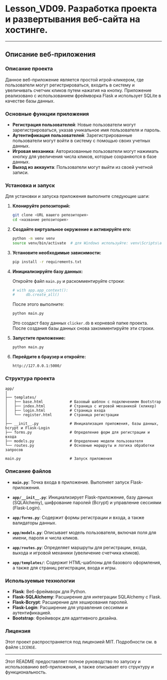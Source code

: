 # Lesson_VD09. Разработка проекта и развертывания веб-сайта на хостинге.

---

## Описание веб-приложения

### Описание проекта

Данное веб-приложение является простой игрой-кликером, где пользователи могут регистрироваться, входить в систему и увеличивать счетчик кликов путем нажатия на кнопку. Приложение реализовано с использованием фреймворка Flask и использует SQLite в качестве базы данных.

### Основные функции приложения

- **Регистрация пользователей**: Новые пользователи могут зарегистрироваться, указав уникальное имя пользователя и пароль.
- **Аутентификация пользователей**: Зарегистрированные пользователи могут войти в систему с помощью своих учетных данных.
- **Игровая механика**: Авторизованные пользователи могут нажимать кнопку для увеличения числа кликов, которые сохраняются в базе данных.
- **Выход из аккаунта**: Пользователи могут выйти из своей учетной записи.

### Установка и запуск

Для установки и запуска приложения выполните следующие шаги:

1. **Клонируйте репозиторий:**

   ```bash
   git clone <URL вашего репозитория>
   cd <название репозитория>
   ```

2. **Создайте виртуальное окружение и активируйте его:**

   ```bash
   python -m venv venv
   source venv/bin/activate  # для Windows используйте: venv\Scripts\activate
   ```

3. **Установите необходимые зависимости:**

   ```bash
   pip install -r requirements.txt
   ```

4. **Инициализируйте базу данных:**

   Откройте файл `main.py` и раскомментируйте строки:

   ```python
   # with app.app_context():
   #     db.create_all()
   ```

   После этого выполните:

   ```bash
   python main.py
   ```

   Это создаст базу данных `clicker.db` в корневой папке проекта. После создания базы данных снова закомментируйте эти строки.

5. **Запустите приложение:**

   ```bash
   python main.py
   ```

6. **Перейдите в браузер и откройте:**

   ```
   http://127.0.0.1:5000/
   ```

### Структура проекта

```
app/
│
├── templates/
│   ├── base.html            # Базовый шаблон с подключением Bootstrap
│   ├── index.html           # Страница с игровой механикой (кликер)
│   ├── login.html           # Страница входа
│   └── register.html        # Страница регистрации
│
├── __init__.py              # Инициализация приложения, базы данных, bcrypt и Flask-Login
├── forms.py                 # Определение форм для регистрации и входа
├── models.py                # Определение модели пользователя
└── routes.py                # Основные маршруты и логика обработки запросов

main.py                      # Запуск приложения
```

### Описание файлов

- **`main.py`**: Точка входа в приложение. Выполняет запуск Flask-приложения.
  
- **`app/__init__.py`**: Инициализирует Flask-приложение, базу данных (SQLAlchemy), шифрование паролей (Bcrypt) и управление сессиями (Flask-Login).

- **`app/forms.py`**: Содержит формы регистрации и входа, а также валидаторы данных.

- **`app/models.py`**: Описывает модель пользователя, включая поля для имени, пароля и числа кликов.

- **`app/routes.py`**: Определяет маршруты для регистрации, входа, выхода и игровой механики (увеличение счетчика кликов).

- **`app/templates/`**: Содержит HTML-шаблоны для базового оформления, а также для страниц регистрации, входа и игры.

### Используемые технологии

- **Flask**: Веб-фреймворк для Python.
- **Flask-SQLAlchemy**: Расширение для интеграции SQLAlchemy с Flask.
- **Flask-Bcrypt**: Расширение для хеширования паролей.
- **Flask-Login**: Расширение для управления сессиями и аутентификацией.
- **Bootstrap**: Фреймворк для адаптивного дизайна.

### Лицензия

Этот проект распространяется под лицензией MIT. Подробности см. в файле `LICENSE`.

---

Этот README предоставляет полное руководство по запуску и использованию веб-приложения, а также описывает его структуру и функциональность.
 
